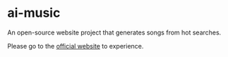 # ai-music

An open-source website project that generates songs from hot searches.

Please go to the [official website](http://175.178.161.15:8000/) to experience.
